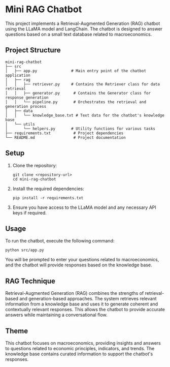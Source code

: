 # Mini RAG Chatbot

This project implements a Retrieval-Augmented Generation (RAG) chatbot using the LLaMA model and LangChain. The chatbot is designed to answer questions based on a small text database related to macroeconomics.

## Project Structure

```
mini-rag-chatbot
├── src
│   ├── app.py               # Main entry point of the chatbot application
│   ├── rag
│   │   ├── retriever.py     # Contains the Retriever class for data retrieval
│   │   ├── generator.py      # Contains the Generator class for response generation
│   │   └── pipeline.py       # Orchestrates the retrieval and generation process
│   ├── data
│   │   └── knowledge_base.txt # Text data for the chatbot's knowledge base
│   └── utils
│       └── helpers.py       # Utility functions for various tasks
├── requirements.txt          # Project dependencies
└── README.md                 # Project documentation
```

## Setup

1. Clone the repository:
   ```
   git clone <repository-url>
   cd mini-rag-chatbot
   ```

2. Install the required dependencies:
   ```
   pip install -r requirements.txt
   ```

3. Ensure you have access to the LLaMA model and any necessary API keys if required.

## Usage

To run the chatbot, execute the following command:
```
python src/app.py
```

You will be prompted to enter your questions related to macroeconomics, and the chatbot will provide responses based on the knowledge base.

## RAG Technique

Retrieval-Augmented Generation (RAG) combines the strengths of retrieval-based and generation-based approaches. The system retrieves relevant information from a knowledge base and uses it to generate coherent and contextually relevant responses. This allows the chatbot to provide accurate answers while maintaining a conversational flow.

## Theme

This chatbot focuses on macroeconomics, providing insights and answers to questions related to economic principles, indicators, and trends. The knowledge base contains curated information to support the chatbot's responses.
